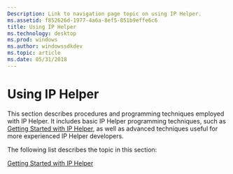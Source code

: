 ```yaml
---
Description: Link to navigation page topic on using IP Helper.
ms.assetid: f852626d-1977-4a6a-8ef5-851b9effe6c6
title: Using IP Helper
ms.technology: desktop
ms.prod: windows
ms.author: windowssdkdev
ms.topic: article
ms.date: 05/31/2018
---
```


# Using IP Helper

This section describes procedures and programming techniques employed with IP Helper. It includes basic IP Helper programming techniques, such as [Getting Started with IP Helper](getting-started-with-ip-helper.md), as well as advanced techniques useful for more experienced IP Helper developers.

The following list describes the topic in this section:

[Getting Started with IP Helper](getting-started-with-ip-helper.md)

 

 




